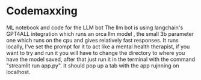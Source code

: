 # Codemaxxing
ML notebook and code for the LLM bot
The llm bot is using langchain's GPT4ALL integration which runs an orca llm model , the small 3b parameter one which runs on the cpu and gives relatively fast responses.
It runs locally, I've set the prompt for it to act like a mental health therapist, if you want to try and run it you will have to change the directory to where you have the model saved, after that just run it in the terminal with the command "streamlit run app.py".
It should pop up a tab with the app rujnning on localhost.
